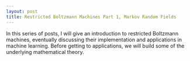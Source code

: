 ```yaml
---
layout: post
title: Restricted Boltzmann Machines Part 1, Markov Random Fields
---
```


In this series of posts, I will give an introduction to restricted Boltzmann machines, eventually discussing their implementation and applications in machine learning. Before getting to applications, we will build some of the underlying mathematical theory. 
